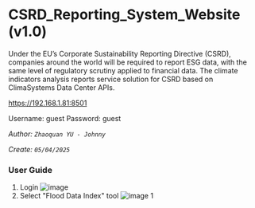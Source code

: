 # CSRD_Reporting_System_Website (v1.0)
Under the EU’s Corporate Sustainability Reporting Directive (CSRD), companies around the world will be required to report ESG data, with the same level of regulatory scrutiny applied to financial data. The climate indicators analysis reports service solution for CSRD based on ClimaSystems Data Center APIs.

https://192.168.1.81:8501

Username: guest
Password: guest

_Author: `Zhaoquan YU - Johnny`_

_Create: `05/04/2025`_

### User Guide

1. Login
   ![image](https://github.com/user-attachments/assets/bf5d62a4-4e6b-4a8f-a6ca-551833e7bf03)
2. Select "Flood Data Index" tool
   ![image 1](https://github.com/user-attachments/assets/5ad2417a-35fa-428d-bcbf-d54c9c7422d0)
